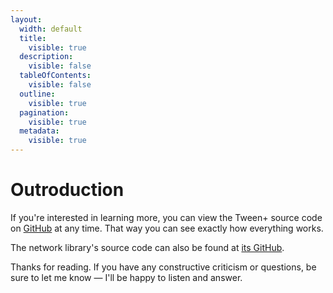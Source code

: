 ```yaml
---
layout:
  width: default
  title:
    visible: true
  description:
    visible: false
  tableOfContents:
    visible: false
  outline:
    visible: true
  pagination:
    visible: true
  metadata:
    visible: true
---
```


# Outroduction

If you're interested in learning more, you can view the Tween+ source code on [GitHub](https://github.com/AlexanderLindholt/TweenPlus) at any time. That way you can see exactly how everything works.

The network library's source code can also be found at [its GitHub](https://github.com/AlexanderLindholt/PacketPlus).

Thanks for reading. If you have any constructive criticism or questions, be sure to let me know — I'll be happy to listen and answer.
